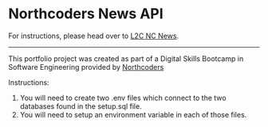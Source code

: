 # Northcoders News API

For instructions, please head over to [L2C NC News](https://l2c.northcoders.com/courses/be/nc-news).



--- 

This portfolio project was created as part of a Digital Skills Bootcamp in Software Engineering provided by [Northcoders](https://northcoders.com/)

Instructions: 

1. You will need to create two .env files which connect to the two databases found in the setup.sql file. 
2. You will need to setup an environment variable in each of those files.



